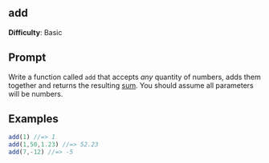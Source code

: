 ## add

**Difficulty**: Basic 

## Prompt 

Write a function called `add` that accepts *any* quantity of numbers, adds them together and returns the resulting [sum](https://en.wikipedia.org/wiki/Summation). You should assume all parameters will be numbers. 

## Examples

```js
add(1) //=> 1
add(1,50,1.23) //=> 52.23
add(7,-12) //=> -5
```